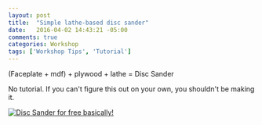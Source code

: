 ```yaml
---
layout: post
title:  "Simple lathe-based disc sander"
date:   2016-04-02 14:43:21 -05:00
comments: true
categories: Workshop
tags: ['Workshop Tips', 'Tutorial']
---
```

 (Faceplate + mdf) + plywood + lathe = Disc Sander
 
 No tutorial. If you can't figure this out on your own, you shouldn't be making it.
 
 [![Disc Sander for free basically!](/assets/DiscSander/Thumbnails/IMG_7013.jpg)](/assets/DiscSander/IMG_7013.jpg)